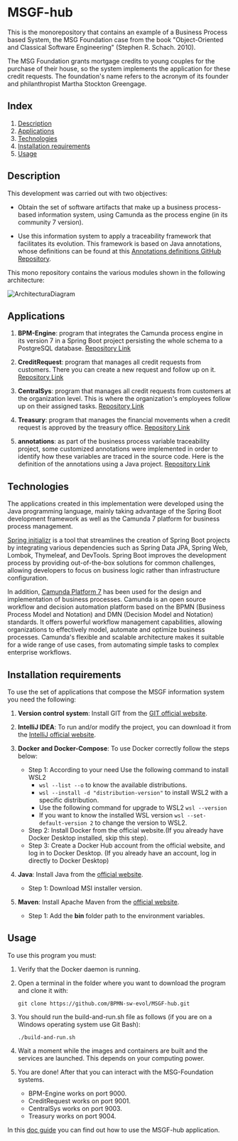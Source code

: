 #  MSGF-hub

This is the monorepository that contains an example of a Business Process based System, the MSG Foundation case from the book "Object-Oriented and Classical Software Engineering" (Stephen R. Schach. 2010).

The MSG Foundation grants mortgage credits to young couples for the purchase of their house, so the system implements the application for these credit requests. The foundation's name refers to the acronym of its founder and philanthropist Martha Stockton Greengage.

## Index

1. [Description](#description)
2. [Applications](#applications)
3. [Technologies](#technologies)
4. [Installation requirements](#installation-requirements)
5. [Usage](#usage)


## Description

This development was carried out with two objectives:

* Obtain the set of software artifacts that make up a business process-based information system, using Camunda as the process engine (in its community 7 version).  

* Use this information system to apply a traceability framework that facilitates its evolution. This framework is based on Java annotations, whose definitions can be found at this [Annotations definitions GitHub Repository](https://github.com/BPMN-sw-evol/MSGF-hub/tree/main/annotations).

This mono repository contains the various modules shown in the following architecture:

![ArchitecturaDiagram](docs/MSGF-Architecture.png)


## Applications

1. **BPM-Engine**: program that integrates the Camunda process engine in its version 7 in a Spring Boot project persisting the whole schema to a PostgreSQL database. [Repository Link](https://github.com/BPMN-sw-evol/MSGF-hub/tree/main/BPM-Engine)

2. **CreditRequest**: program that manages all credit requests from customers. There you can create a new request and follow up on it. [Repository Link](https://github.com/BPMN-sw-evol/MSGF-hub/tree/main/CreditRequest)

3. **CentralSys**: program that manages all credit requests from customers at the organization level. This is where the organization's employees follow up on their assigned tasks. [Repository Link](https://github.com/BPMN-sw-evol/MSGF-hub/tree/main/CentralSys)

4. **Treasury**: program that manages the financial movements when a credit request is approved by the treasury office. [Repository Link](https://github.com/BPMN-sw-evol/MSGF-hub/tree/main/Treasury)

5. **annotations**: as part of the business process variable traceability project, some customized annotations were implemented in order to identify how these variables are traced in the source code. Here is the definition of the annotations using a Java project. [Repository Link](https://github.com/BPMN-sw-evol/MSGF-hub/tree/main/annotations)

## Technologies

The applications created in this implementation were developed using the Java programming language, mainly taking advantage of the Spring Boot development framework as well as the Camunda 7 platform for business process management.

[Spring initializr](https://start.spring.io/) is a tool that streamlines the creation of Spring Boot projects by integrating various dependencies such as Spring Data JPA, Spring Web, Lombok, Thymeleaf, and DevTools. Spring Boot improves the development process by providing out-of-the-box solutions for common challenges, allowing developers to focus on business logic rather than infrastructure configuration.

In addition, [Camunda Platform 7](https://camunda.com/platform-7/) has been used for the design and implementation of business processes. Camunda is an open source workflow and decision automation platform based on the BPMN (Business Process Model and Notation) and DMN (Decision Model and Notation) standards. It offers powerful workflow management capabilities, allowing organizations to effectively model, automate and optimize business processes. Camunda's flexible and scalable architecture makes it suitable for a wide range of use cases, from automating simple tasks to complex enterprise workflows.

## Installation requirements

To use the set of applications that compose the MSGF information system you need the following:

1. **Version control system**: Install GIT from the [GIT official website](https://git-scm.com/downloads).

2. **IntelliJ IDEA**: To run and/or modify the project, you can download it from the [IntelliJ official website](https://www.jetbrains.com/es-es/idea/download/?section=windows).

3. **Docker and Docker-Compose**: To use Docker correctly follow the steps below:
   - Step 1: According to your need Use the following command to install WSL2 
     - ```wsl --list --o``` to know the available distributions. 
     - ```wsl --install -d "distribution-version"``` to install WSL2 with a specific distribution. 
     - Use the following command for upgrade to WSL2 ```wsl --version```
     - If you want to know the installed WSL version ```wsl --set-default-version 2``` to change the version to WSL2.
   - Step 2: Install Docker from the official website.(If you already have Docker Desktop installed, skip this step).
   - Step 3: Create a Docker Hub account from the official website, and log in to Docker Desktop. (If you already have an account, log in directly to Docker Desktop)
   

5. **Java**: Install Java from the [official website](https://www.oracle.com/java/technologies/javase/jdk17-archive-downloads.html).
   - Step 1: Download MSI installer version.
     
6. **Maven**: Install Apache Maven from the [official website](https://maven.apache.org/download.cgi).
   - Step 1: Add the **bin** folder path to the environment variables.

## Usage

To use this program you must:

1. Verify that the Docker daemon is running.

2. Open a terminal in the folder where you want to download the program and clone it with:

   ```
   git clone https://github.com/BPMN-sw-evol/MSGF-hub.git
   ```

3. You should run the build-and-run.sh file as follows (if you are on a Windows operating system use Git Bash):

   ```
   ./build-and-run.sh
   ```

4. Wait a moment while the images and containers are built and the services are launched. This depends on your computing power.
   
5. You are done! After that you can interact with the MSG-Foundation systems. 

   * BPM-Engine works on port 9000.
   * CreditRequest works on port 9001.
   * CentralSys works on port 9003.
   * Treasury works on port 9004.

In this [doc guide](https://docs.google.com/document/d/1DMgXXMgYQpu_NR9twUyS1QT8QMNe5Xy2/edit?usp=sharing&ouid=101566600789219917918&rtpof=true&sd=true) you can find out how to use the MSGF-hub application.  
